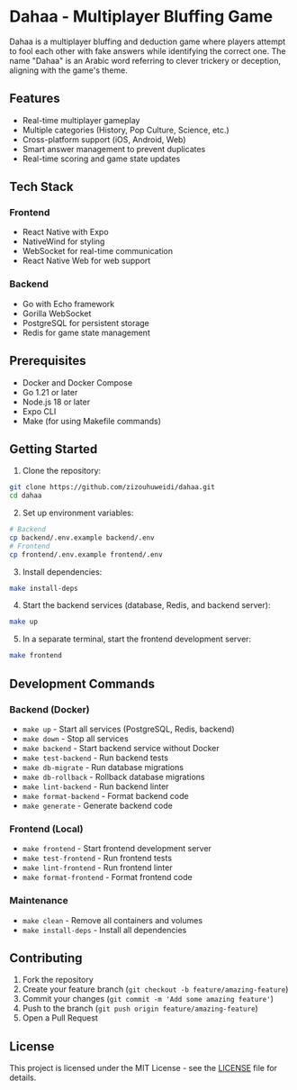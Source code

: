 # Dahaa - Multiplayer Bluffing Game

Dahaa is a multiplayer bluffing and deduction game where players attempt to fool each other with fake answers while identifying the correct one. The name "Dahaa" is an Arabic word referring to clever trickery or deception, aligning with the game's theme.

## Features

- Real-time multiplayer gameplay
- Multiple categories (History, Pop Culture, Science, etc.)
- Cross-platform support (iOS, Android, Web)
- Smart answer management to prevent duplicates
- Real-time scoring and game state updates

## Tech Stack

### Frontend
- React Native with Expo
- NativeWind for styling
- WebSocket for real-time communication
- React Native Web for web support

### Backend
- Go with Echo framework
- Gorilla WebSocket
- PostgreSQL for persistent storage
- Redis for game state management

## Prerequisites

- Docker and Docker Compose
- Go 1.21 or later
- Node.js 18 or later
- Expo CLI
- Make (for using Makefile commands)

## Getting Started

1. Clone the repository:
```bash
git clone https://github.com/zizouhuweidi/dahaa.git
cd dahaa
```

2. Set up environment variables:
```bash
# Backend
cp backend/.env.example backend/.env
# Frontend
cp frontend/.env.example frontend/.env
```

3. Install dependencies:
```bash
make install-deps
```

4. Start the backend services (database, Redis, and backend server):
```bash
make up
```

5. In a separate terminal, start the frontend development server:
```bash
make frontend
```

## Development Commands

### Backend (Docker)
- `make up` - Start all services (PostgreSQL, Redis, backend)
- `make down` - Stop all services
- `make backend` - Start backend service without Docker
- `make test-backend` - Run backend tests
- `make db-migrate` - Run database migrations
- `make db-rollback` - Rollback database migrations
- `make lint-backend` - Run backend linter
- `make format-backend` - Format backend code
- `make generate` - Generate backend code

### Frontend (Local)
- `make frontend` - Start frontend development server
- `make test-frontend` - Run frontend tests
- `make lint-frontend` - Run frontend linter
- `make format-frontend` - Format frontend code

### Maintenance
- `make clean` - Remove all containers and volumes
- `make install-deps` - Install all dependencies

## Contributing

1. Fork the repository
2. Create your feature branch (`git checkout -b feature/amazing-feature`)
3. Commit your changes (`git commit -m 'Add some amazing feature'`)
4. Push to the branch (`git push origin feature/amazing-feature`)
5. Open a Pull Request

## License

This project is licensed under the MIT License - see the [LICENSE](LICENSE) file for details.

